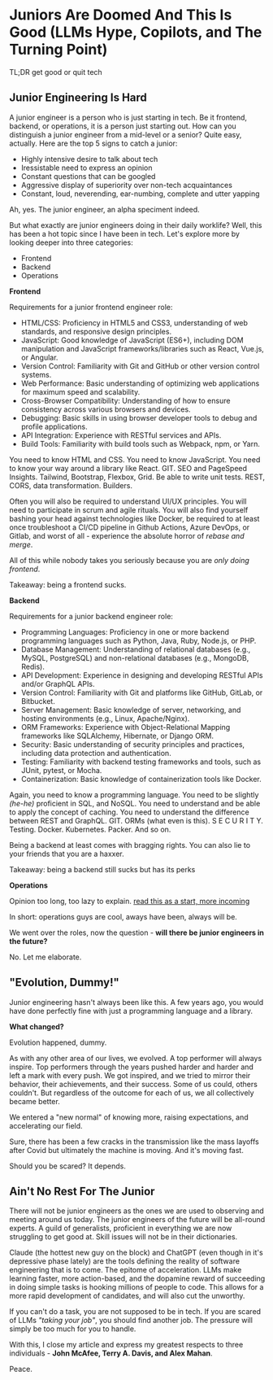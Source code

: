 # Juniors Are Doomed And This Is Good (LLMs Hype, Copilots, and The Turning Point)

TL;DR
get good or quit tech

## Junior Engineering Is Hard

A junior engineer is a person who is just starting in tech. Be it frontend, backend, or operations, it is a person just starting out. How can you distinguish a junior engineer from a mid-level or a senior? Quite easy, actually. Here are the top 5 signs to catch a junior:

- Highly intensive desire to talk about tech
- Iressistable need to express an opinion
- Constant questions that can be googled
- Aggressive display of superiority over non-tech acquaintances
- Constant, loud, neverending, ear-numbing, complete and utter yapping

Ah, yes. The junior engineer, an alpha speciment indeed.

But what exactly are junior engineers doing in their daily worklife? Well, this has been a hot topic since I have been in tech. Let's explore more by looking deeper into three categories:

- Frontend
- Backend
- Operations

**Frontend**

Requirements for a junior frontend engineer role:

- HTML/CSS: Proficiency in HTML5 and CSS3, understanding of web standards, and responsive design principles.
- JavaScript: Good knowledge of JavaScript (ES6+), including DOM manipulation and JavaScript frameworks/libraries such as React, Vue.js, or Angular.
- Version Control: Familiarity with Git and GitHub or other version control systems.
- Web Performance: Basic understanding of optimizing web applications for maximum speed and scalability.
- Cross-Browser Compatibility: Understanding of how to ensure consistency across various browsers and devices.
- Debugging: Basic skills in using browser developer tools to debug and profile applications.
- API Integration: Experience with RESTful services and APIs.
- Build Tools: Familiarity with build tools such as Webpack, npm, or Yarn.

You need to know HTML and CSS. You need to know JavaScript. You need to know your way around a library like React. GIT. SEO and PageSpeed Insights. Tailwind, Bootstrap, Flexbox, Grid. Be able to write unit tests. REST, CORS, data transformation. Builders.

Often you will also be required to understand UI/UX principles. You will need to participate in scrum and agile rituals. You will also find yourself bashing your head against technologies like Docker, be required to at least once troubleshoot a CI/CD pipeline in Github Actions, Azure DevOps, or Gitlab, and worst of all - experience the absolute horror of *rebase and merge*.

All of this while nobody takes you seriously because you are *only doing frontend*.

Takeaway: being a frontend sucks.

**Backend**

Requirements for a junior backend engineer role:

- Programming Languages: Proficiency in one or more backend programming languages such as Python, Java, Ruby, Node.js, or PHP.
- Database Management: Understanding of relational databases (e.g., MySQL, PostgreSQL) and non-relational databases (e.g., MongoDB, Redis).
- API Development: Experience in designing and developing RESTful APIs and/or GraphQL APIs.
- Version Control: Familiarity with Git and platforms like GitHub, GitLab, or Bitbucket.
- Server Management: Basic knowledge of server, networking, and hosting environments (e.g., Linux, Apache/Nginx).
- ORM Frameworks: Experience with Object-Relational Mapping frameworks like SQLAlchemy, Hibernate, or Django ORM.
- Security: Basic understanding of security principles and practices, including data protection and authentication.
- Testing: Familiarity with backend testing frameworks and tools, such as JUnit, pytest, or Mocha.
- Containerization: Basic knowledge of containerization tools like Docker.

Again, you need to know a programming language. You need to be slightly *(he-he)* proficient in SQL, and NoSQL. You need to understand and be able to apply the concept of caching. You need to understand the difference between REST and GraphQL. GIT. ORMs (what even is this). S E C U R I T Y. Testing. Docker. Kubernetes. Packer. And so on.

Being a backend at least comes with bragging rights. You can also lie to your friends that you are a haxxer.

Takeaway: being a backend still sucks but has its perks

**Operations**

Opinion too long, too lazy to explain. [read this as a start, more incoming](https://www.geeklore.io/articles/devops-by-kubeden-chapter-1-5WyKP)

In short: operations guys are cool, aways have been, always will be.

We went over the roles, now the question - **will there be junior engineers in the future?**

No. Let me elaborate.

## "Evolution, Dummy!"

Junior engineering hasn't always been like this. A few years ago, you would have done perfectly fine with just a programming language and a library.

**What changed?**

Evolution happened, dummy.

As with any other area of our lives, we evolved. A top performer will always inspire. Top performers through the years pushed harder and harder and left a mark with every push. We got inspired, and we tried to mirror their behavior, their achievements, and their success. Some of us could, others couldn't. But regardless of the outcome for each of us, we all collectively became better.

We entered a "new normal" of knowing more, raising expectations, and accelerating our field.

Sure, there has been a few cracks in the transmission like the mass layoffs after Covid but ultimately the machine is moving. And it's moving fast.

Should you be scared? It depends.

## Ain't No Rest For The Junior

There will not be junior engineers as the ones we are used to observing and meeting around us today. The junior engineers of the future will be all-round experts. A guild of generalists, proficient in everything we are now struggling to get good at. Skill issues will not be in their dictionaries.

Claude (the hottest new guy on the block) and ChatGPT (even though in it's depressive phase lately) are the tools defining the reality of software engineering that is to come. The epitome of acceleration. LLMs make learning faster, more action-based, and the dopamine reward of succeeding in doing simple tasks is hooking millions of people to code. This allows for a more rapid development of candidates, and will also cut the unworthy.

If you can't do a task, you are not supposed to be in tech. If you are scared of LLMs *"taking your job"*, you should find another job. The pressure will simply be too much for you to handle.

With this, I close my article and express my greatest respects to three individuals - **John McAfee, Terry A. Davis, and Alex Mahan**.

Peace.